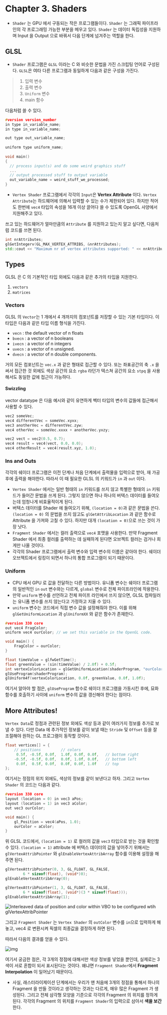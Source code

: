 # Chapter 3. Shaders

* `Shader` 는 GPU 에서 구동되는 작은 프로그램들이다. `Shader` 는 그래픽 파이프라인의 각 프로그래밍 가능한 부분을 메우고 있다.
  `Shader` 는 데이터 독립성을 지원하며 Input 을 Output 으로 바꿔서 다음 단계에 넘겨주는 역할을 한다.

## GLSL

* `Shader` 프로그램은 `GLSL` 이라는 C 와 비슷한 문법을 가진 스크립팅 언어로 구성된다.
  `GLSL`은 여타 다른 프로그램과 동일하게 다음과 같은 구성을 가진다.

> 1. 입력 변수
> 2. 출력 변수
> 3. `Uniform` 변수
> 4. main 함수

다음처럼 쓸 수 있다.

``` c++
#version version_number
in type in_variable_name;
in type in_variable_name;

out type out_variable_name;
  
uniform type uniform_name;
  
void main()
{
  // process input(s) and do some weird graphics stuff
  ...
  // output processed stuff to output variable
  out_variable_name = weird_stuff_we_processed;
}
```

* `Vertex Shader` 프로그램에서 각각의 `Input`은 **Vertex Attribute** 이다.
  `Vertex Attribute`는 하드웨어에 의해서 입력할 수 있는 수가 제한되어 있다. 하지만 적어도 한번에 `vec4` 타입의 속성을 16개 이상 끌어다 쓸 수 있도록 OpenGL 사양에서 지원해주고 있다.

쓰고 있는 하드웨어가 얼마만큼의 `Attribute` 를 지원하고 있는지 알고 싶다면, 다음처럼 코드를 쓰면 된다.

``` c++
int nrAttributes;
glGetIntegerv(GL_MAX_VERTEX_ATTRIBS, &nrAttributes);
std::cout << "Maximum nr of vertex attributes supported: " << nrAttributes << std::endl;
```

## Types

GLSL 은 C 의 기본적인 타입 외에도 다음과 같은 추가의 타입을 지원한다.

1. `vectors`
2. `matrices`

### Vectors

GLSL 의 `Vector`는 1 개에서 4 개까지의 컴포넌트를 저장할 수 있는 기본 타입이다. 이 타입은 다음과 같은 타입 이름 형식을 가진다.

* `vecn` : the default vector of n floats
* `bvecn` : a vector of n booleans
* `ivecn` : a vector of n integers
* `uvecn` : a vector of n unsigned.
* `dvecn` : a vector of n double components.

거의 모든 컴포넌트는 `vec.x` 과 같은 형태로 접근할 수 있다. 또는 좌표공간의 축 `.x` 을 써서 접근한 것 외에도 색상 공간의 요소 `rgba` 라던가 텍스쳐 공간의 요소 `stpq` 을 사용해서도 동일한 값에 접근이 가능하다.

#### Swizzling

vector datatype 은 다음 예시와 같이 유연하게 벡터 타입의 변수의 값들에 접근해서 사용할 수 있다.

``` c++
vec2 someVec;
vec4 differentVec = someVec.xyxx;
vec3 anotherVec = differentVec.zyw;
vec4 otherVec = someVec.xxxx + anotherVec.yxzy;
```

``` c++
vec2 vect = vec2(0.5, 0.7);
vec4 result = vec4(vect, 0.0, 0.0);
vec4 otherResult = vec4(result.xyz, 1.0);
```

### Ins and Outs

각각의 쉐이더 프로그램은 이전 단계나 처음 단계에서 출력물을 입력으로 받아, 재 가공후에 출력을 해야한다. 따라서 이 때 필요한 GLSL 의 키워드가 `in` 과 `out` 이다.

* `Vertex Shader` 에서는 일반 형태의 `in` 키워드를 쓰지 않고 특별한 형태의 `in` 키워드가 들어간 문법을 쓰게 된다. 그렇지 않으면 하나 하나의 버텍스 데이터를 들여오는데 엄청나게 비효율적이게 된다.
* 버텍스 데이터를 Shader 에 들여오기 위해, `(location = 0)`과 같은 문법을 쓴다.
  `(location = 0)` 의 문법을 쓰지 않고도 `glGetAttribLocation` 과 같은 함수로 Attribute 을 가져와 고칠 수 있다. 하지만 대개 `(location = 0)`으로 쓰는 것이 가장 낫다.
* `Fragment Shader` 에서는 컬러 출력으로 `vec4` 포맷을 사용한다. 만약 Fragment Shader 에서 최종 컬러를 출력하는 데 실패하게 된다면 오브젝트 컬러는 검거나 희게만 나올 것이다.
* 각각의 Shader 프로그램에서 출력 변수와 입력 변수의 이름은 같아야 한다.
  쉐이더 오브젝트에서 링킹이 되면서 하나의 통합 프로그램이 되기 때문이다.

### Uniform

* CPU 에서 GPU 로 값을 전달하는 다른 방법이다.
  유니폼 변수는 쉐이더 프로그램의 일반적인 `in` `out` 변수와는 다르게, `global` 변수로 전체 파이프라인에 작용한다.
* 만약 `uniform` 변수를 선언하고 전체 파이프 라인에서 쓰지 않으면, GLSL 컴파일러는 유니폼 변수를 쓰지 않는다고 가정하고 지울 수 있다.
* `uniform` 변수는 코드에서 직접 변수 값을 설정해줘야 한다.
  이를 위해 `glGetUniformLocation` 과 `glUniformXX` 와 같은 함수가 존재한다.

``` c++
#version 330 core
out vec4 FragColor;
uniform vec4 ourColor; // we set this variable in the OpenGL code.

void main() {
    FragColor = ourColor;
}   
```

``` c++
float timeValue = glfwGetTime();
float greenValue = (sin(timeValue) / 2.0f) + 0.5f;
int vertexColorLocation = glGetUniformLocation(shaderProgram, "ourColor");
glUseProgram(shaderProgram);
glUniform4f(vertexColorLocation, 0.0f, greenValue, 0.0f, 1.0f);
```

여기서 알아야 할 점은, `glUseProgram` 함수로 쉐이더 프로그램을 가동시킨 후에, 묘화 함수를 호출하기 사이에 `uniform` 변수의 값을 갱신해야 한다는 점이다.

## More Attributes!

`Vertex Data`로 정점과 관련된 정보 외에도 색상 등과 같이 여러가지 정보를 추가로 보낼 수 있다. 다만 Data 에 추가적인 정보를 같이 보낼 때는 `Stride` 및 `Offset` 등을 잘 조절해야 원하는 GL 프로그램이 동작할 것이다.

``` c++
float vertices[] = {
    // positions         // colors
     0.5f, -0.5f, 0.0f,  1.0f, 0.0f, 0.0f,   // bottom right
    -0.5f, -0.5f, 0.0f,  0.0f, 1.0f, 0.0f,   // bottom left
     0.0f,  0.5f, 0.0f,  0.0f, 0.0f, 1.0f    // top 
};    
```

여기서는 정점의 위치 외에도, 색상의 정보를 같이 보낸다고 하자. 그리고 `Vertex Shader` 의 코드는 다음과 같다.

``` c++
#version 330 core
layout (location = 0) in vec3 aPos;
layout (location = 1) in vec3 aColor;
out vec3 ourColor;

void main() {
    gl_Position = vec4(aPos, 1.0);
    ourColor = aColor;
}   
```

위 GLSL 코드에서, `(location = 1)` 로 컬러의 값을 `vec3` 타입으로 받는 것을 확인할 수 있다. `(location = 1)` attribute 에 버텍스 데이터의 값을 넣어주기 위해서는 `glVertexAttribPointer` 와 `glEnableVertexAttribArray` 함수를 이용해 설정을 해주면 된다.

``` c++
glVertexAttribPointer(0, 3, GL_FLOAT, GL_FALSE, 
		6 * sizeof(float), (void*)0);
glEnableVertexAttribArray(0);

glVertexAttribPointer(1, 3, GL_FLOAT, GL_FALSE, 
		6 * sizeof(float), (void*)(3 * sizeof(float)));
glEnableVertexAttribArray(1);
```

![Interleaved data of position and color within VBO to be configured wtih <function id='30'>glVertexAttribPointer</function>](https://learnopengl.com/img/getting-started/vertex_attribute_pointer_interleaved.png)

그리고 `Fragment Shader` 는 `Vertex Shader` 의 `outColor` 변수를 `in`으로 입력하게 해 놓고, vec4 로 변환시켜 픽셀의 최종값을 결정하게 하면 된다.

따라서 다음의 결과를 얻을 수 있다.

![img](https://learnopengl.com/img/getting-started/shaders3.png)

여기서 궁금한 점은, 각 3개의 정점에 대해서만 색상 정보를 넣었을 뿐인데, 실제로는 3색이 서로 혼합이 되서 표시된다는 것이다. 왜냐면 `Fragment Shader`에서 **Fragment Interpolation** 이 일어났기 때문이다. 

* 사실, 래스터라이제이션 단계에서는 우리가 맨 처음에 3개의 정점을 통해서 하나의 Fragment 을 만들 것이라고 생각하는 것과는 다르게, 매우 많은 Fragment 가 생성된다. 그리고 전체 삼각형 모양을 기준으로 각각의 Fragment 의 위치를 정하게 된다.
  각각의 Fragment 의 위치를 `Fragment Shader`의 입력으로 삼아서 **색을 보간**한다.